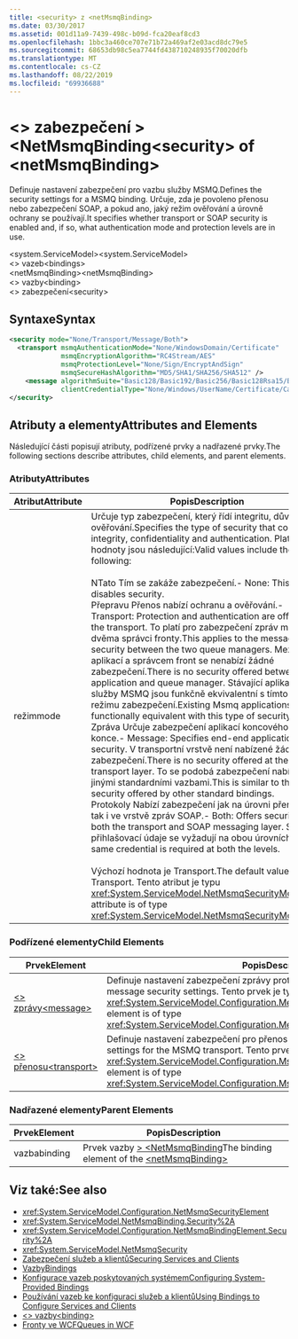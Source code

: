 ```yaml
---
title: <security> z <netMsmqBinding>
ms.date: 03/30/2017
ms.assetid: 001d11a9-7439-498c-b09d-fca20eaf8cd3
ms.openlocfilehash: 1bbc3a460ce707e71b72a469af2e03acd8dc79e5
ms.sourcegitcommit: 68653db98c5ea7744fd438710248935f70020dfb
ms.translationtype: MT
ms.contentlocale: cs-CZ
ms.lasthandoff: 08/22/2019
ms.locfileid: "69936688"
---
```

# <a name="security-of-netmsmqbinding"></a><span data-ttu-id="561fe-102">\<> zabezpečení > \<NetMsmqBinding</span><span class="sxs-lookup"><span data-stu-id="561fe-102">\<security> of \<netMsmqBinding></span></span>
<span data-ttu-id="561fe-103">Definuje nastavení zabezpečení pro vazbu služby MSMQ.</span><span class="sxs-lookup"><span data-stu-id="561fe-103">Defines the security settings for a MSMQ binding.</span></span> <span data-ttu-id="561fe-104">Určuje, zda je povoleno přenosu nebo zabezpečení SOAP, a pokud ano, jaký režim ověřování a úrovně ochrany se používají.</span><span class="sxs-lookup"><span data-stu-id="561fe-104">It specifies whether transport or SOAP security is enabled and, if so, what authentication mode and protection levels are in use.</span></span>  
  
 <span data-ttu-id="561fe-105">\<system.ServiceModel></span><span class="sxs-lookup"><span data-stu-id="561fe-105">\<system.ServiceModel></span></span>  
<span data-ttu-id="561fe-106">\<> vazeb</span><span class="sxs-lookup"><span data-stu-id="561fe-106">\<bindings></span></span>  
<span data-ttu-id="561fe-107">\<netMsmqBinding></span><span class="sxs-lookup"><span data-stu-id="561fe-107">\<netMsmqBinding></span></span>  
<span data-ttu-id="561fe-108">\<> vazby</span><span class="sxs-lookup"><span data-stu-id="561fe-108">\<binding></span></span>  
<span data-ttu-id="561fe-109">\<> zabezpečení</span><span class="sxs-lookup"><span data-stu-id="561fe-109">\<security></span></span>  
  
## <a name="syntax"></a><span data-ttu-id="561fe-110">Syntaxe</span><span class="sxs-lookup"><span data-stu-id="561fe-110">Syntax</span></span>  
  
```xml  
<security mode="None/Transport/Message/Both">
  <transport msmqAuthenticationMode="None/WindowsDomain/Certificate"
             msmqEncryptionAlgorithm="RC4Stream/AES"
             msmqProtectionLevel="None/Sign/EncryptAndSign"
             msmqSecureHashAlgorithm="MD5/SHA1/SHA256/SHA512" />
    <message algorithmSuite="Basic128/Basic192/Basic256/Basic128Rsa15/Basic256Rsa15/TripleDes/TripleDesRsa15/Basic128Sha256/Basic192Sha256/TripleDesSha256/Basic128Sha256Rsa15/Basic192Sha256Rsa15/Basic256Sha256Rsa15/TripleDesSha256Rsa15"
             clientCredentialType="None/Windows/UserName/Certificate/CardSpace" />
</security>
```  
  
## <a name="attributes-and-elements"></a><span data-ttu-id="561fe-111">Atributy a elementy</span><span class="sxs-lookup"><span data-stu-id="561fe-111">Attributes and Elements</span></span>  
 <span data-ttu-id="561fe-112">Následující části popisují atributy, podřízené prvky a nadřazené prvky.</span><span class="sxs-lookup"><span data-stu-id="561fe-112">The following sections describe attributes, child elements, and parent elements.</span></span>  
  
### <a name="attributes"></a><span data-ttu-id="561fe-113">Atributy</span><span class="sxs-lookup"><span data-stu-id="561fe-113">Attributes</span></span>  
  
|<span data-ttu-id="561fe-114">Atribut</span><span class="sxs-lookup"><span data-stu-id="561fe-114">Attribute</span></span>|<span data-ttu-id="561fe-115">Popis</span><span class="sxs-lookup"><span data-stu-id="561fe-115">Description</span></span>|  
|---------------|-----------------|  
|<span data-ttu-id="561fe-116">režim</span><span class="sxs-lookup"><span data-stu-id="561fe-116">mode</span></span>|<span data-ttu-id="561fe-117">Určuje typ zabezpečení, který řídí integritu, důvěrnost a ověřování.</span><span class="sxs-lookup"><span data-stu-id="561fe-117">Specifies the type of security that controls integrity, confidentiality and authentication.</span></span> <span data-ttu-id="561fe-118">Platné hodnoty jsou následující:</span><span class="sxs-lookup"><span data-stu-id="561fe-118">Valid values include the following:</span></span><br /><br /> <span data-ttu-id="561fe-119">NTato Tím se zakáže zabezpečení.</span><span class="sxs-lookup"><span data-stu-id="561fe-119">-   None: This disables security.</span></span><br /><span data-ttu-id="561fe-120">Přepravu Přenos nabízí ochranu a ověřování.</span><span class="sxs-lookup"><span data-stu-id="561fe-120">-   Transport: Protection and authentication are offered by the transport.</span></span> <span data-ttu-id="561fe-121">To platí pro zabezpečení zpráv mezi dvěma správci fronty.</span><span class="sxs-lookup"><span data-stu-id="561fe-121">This applies to the message security between the two queue managers.</span></span> <span data-ttu-id="561fe-122">Mezi aplikací a správcem front se nenabízí žádné zabezpečení.</span><span class="sxs-lookup"><span data-stu-id="561fe-122">There is no security offered between the application and queue manager.</span></span> <span data-ttu-id="561fe-123">Stávající aplikace služby MSMQ jsou funkčně ekvivalentní s tímto typem režimu zabezpečení.</span><span class="sxs-lookup"><span data-stu-id="561fe-123">Existing Msmq applications are functionally equivalent with this type of security mode.</span></span><br /><span data-ttu-id="561fe-124">Zpráva Určuje zabezpečení aplikací koncového konce.</span><span class="sxs-lookup"><span data-stu-id="561fe-124">-   Message: Specifies end-end application security.</span></span> <span data-ttu-id="561fe-125">V transportní vrstvě není nabízené žádné zabezpečení.</span><span class="sxs-lookup"><span data-stu-id="561fe-125">There is no security offered at the transport layer.</span></span> <span data-ttu-id="561fe-126">To se podobá zabezpečení nabízené jinými standardními vazbami.</span><span class="sxs-lookup"><span data-stu-id="561fe-126">This is similar to the security offered by other standard bindings.</span></span><br /><span data-ttu-id="561fe-127">Protokoly Nabízí zabezpečení jak na úrovni přenosu, tak i ve vrstvě zpráv SOAP.</span><span class="sxs-lookup"><span data-stu-id="561fe-127">-   Both: Offers security at both the transport and SOAP messaging layer.</span></span> <span data-ttu-id="561fe-128">Stejné přihlašovací údaje se vyžadují na obou úrovních.</span><span class="sxs-lookup"><span data-stu-id="561fe-128">The same credential is required at both the levels.</span></span><br /><br /> <span data-ttu-id="561fe-129">Výchozí hodnota je Transport.</span><span class="sxs-lookup"><span data-stu-id="561fe-129">The default value is Transport.</span></span> <span data-ttu-id="561fe-130">Tento atribut je typu <xref:System.ServiceModel.NetMsmqSecurityMode>.</span><span class="sxs-lookup"><span data-stu-id="561fe-130">This attribute is of type <xref:System.ServiceModel.NetMsmqSecurityMode>.</span></span>|  
  
### <a name="child-elements"></a><span data-ttu-id="561fe-131">Podřízené elementy</span><span class="sxs-lookup"><span data-stu-id="561fe-131">Child Elements</span></span>  
  
|<span data-ttu-id="561fe-132">Prvek</span><span class="sxs-lookup"><span data-stu-id="561fe-132">Element</span></span>|<span data-ttu-id="561fe-133">Popis</span><span class="sxs-lookup"><span data-stu-id="561fe-133">Description</span></span>|  
|-------------|-----------------|  
|[<span data-ttu-id="561fe-134">\<> zprávy</span><span class="sxs-lookup"><span data-stu-id="561fe-134">\<message></span></span>](message-of-netmsmqbinding.md)|<span data-ttu-id="561fe-135">Definuje nastavení zabezpečení zprávy protokolu SOAP.</span><span class="sxs-lookup"><span data-stu-id="561fe-135">Defines the SOAP message security settings.</span></span> <span data-ttu-id="561fe-136">Tento prvek je typu <xref:System.ServiceModel.Configuration.MessageSecurityOverMsmqElement>.</span><span class="sxs-lookup"><span data-stu-id="561fe-136">This element is of type <xref:System.ServiceModel.Configuration.MessageSecurityOverMsmqElement>.</span></span>|  
|[<span data-ttu-id="561fe-137">\<> přenosu</span><span class="sxs-lookup"><span data-stu-id="561fe-137">\<transport></span></span>](transport-of-netmsmqbinding.md)|<span data-ttu-id="561fe-138">Definuje nastavení zabezpečení pro přenos služby MSMQ.</span><span class="sxs-lookup"><span data-stu-id="561fe-138">Defines the security settings for the MSMQ transport.</span></span> <span data-ttu-id="561fe-139">Tento prvek je typu <xref:System.ServiceModel.Configuration.MsmqTransportSecurityElement>.</span><span class="sxs-lookup"><span data-stu-id="561fe-139">This element is of type <xref:System.ServiceModel.Configuration.MsmqTransportSecurityElement>.</span></span>|  
  
### <a name="parent-elements"></a><span data-ttu-id="561fe-140">Nadřazené elementy</span><span class="sxs-lookup"><span data-stu-id="561fe-140">Parent Elements</span></span>  
  
|<span data-ttu-id="561fe-141">Prvek</span><span class="sxs-lookup"><span data-stu-id="561fe-141">Element</span></span>|<span data-ttu-id="561fe-142">Popis</span><span class="sxs-lookup"><span data-stu-id="561fe-142">Description</span></span>|  
|-------------|-----------------|  
|<span data-ttu-id="561fe-143">vazba</span><span class="sxs-lookup"><span data-stu-id="561fe-143">binding</span></span>|<span data-ttu-id="561fe-144">Prvek vazby [> \<NetMsmqBinding](netmsmqbinding.md)</span><span class="sxs-lookup"><span data-stu-id="561fe-144">The binding element of the [\<netMsmqBinding>](netmsmqbinding.md)</span></span>|  
  
## <a name="see-also"></a><span data-ttu-id="561fe-145">Viz také:</span><span class="sxs-lookup"><span data-stu-id="561fe-145">See also</span></span>

- <xref:System.ServiceModel.Configuration.NetMsmqSecurityElement>
- <xref:System.ServiceModel.NetMsmqBinding.Security%2A>
- <xref:System.ServiceModel.Configuration.NetMsmqBindingElement.Security%2A>
- <xref:System.ServiceModel.NetMsmqSecurity>
- [<span data-ttu-id="561fe-146">Zabezpečení služeb a klientů</span><span class="sxs-lookup"><span data-stu-id="561fe-146">Securing Services and Clients</span></span>](../../../wcf/feature-details/securing-services-and-clients.md)
- [<span data-ttu-id="561fe-147">Vazby</span><span class="sxs-lookup"><span data-stu-id="561fe-147">Bindings</span></span>](../../../wcf/bindings.md)
- [<span data-ttu-id="561fe-148">Konfigurace vazeb poskytovaných systémem</span><span class="sxs-lookup"><span data-stu-id="561fe-148">Configuring System-Provided Bindings</span></span>](../../../wcf/feature-details/configuring-system-provided-bindings.md)
- [<span data-ttu-id="561fe-149">Používání vazeb ke konfiguraci služeb a klientů</span><span class="sxs-lookup"><span data-stu-id="561fe-149">Using Bindings to Configure Services and Clients</span></span>](../../../wcf/using-bindings-to-configure-services-and-clients.md)
- [<span data-ttu-id="561fe-150">\<> vazby</span><span class="sxs-lookup"><span data-stu-id="561fe-150">\<binding></span></span>](../../../misc/binding.md)
- [<span data-ttu-id="561fe-151">Fronty ve WCF</span><span class="sxs-lookup"><span data-stu-id="561fe-151">Queues in WCF</span></span>](../../../wcf/feature-details/queues-in-wcf.md)
